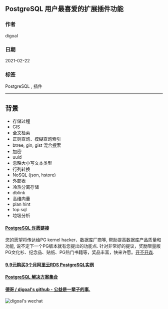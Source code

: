## PostgreSQL 用户最喜爱的扩展插件功能  
  
### 作者  
digoal  
  
### 日期  
2021-02-22  
  
### 标签  
PostgreSQL , 插件  
  
----  
  
## 背景  
- 存储过程  
- GIS  
- 全文检索  
- 正则查询、模糊查询索引  
- btree, gin, gist 混合搜索  
- 加密  
- uuid  
- 忽略大小写文本类型  
- 行列转换  
- NoSQL (json, hstore)  
- 外部表  
- 冷热分离存储  
- dblink  
- 高维向量  
- plan hint  
- top sql  
- 垃圾分析  
  
  
  
#### [PostgreSQL 许愿链接](https://github.com/digoal/blog/issues/76 "269ac3d1c492e938c0191101c7238216")
您的愿望将传达给PG kernel hacker、数据库厂商等, 帮助提高数据库产品质量和功能, 说不定下一个PG版本就有您提出的功能点. 针对非常好的提议，奖励限量版PG文化衫、纪念品、贴纸、PG热门书籍等，奖品丰富，快来许愿。[开不开森](https://github.com/digoal/blog/issues/76 "269ac3d1c492e938c0191101c7238216").  
  
  
#### [9.9元购买3个月阿里云RDS PostgreSQL实例](https://www.aliyun.com/database/postgresqlactivity "57258f76c37864c6e6d23383d05714ea")
  
  
#### [PostgreSQL 解决方案集合](https://yq.aliyun.com/topic/118 "40cff096e9ed7122c512b35d8561d9c8")
  
  
#### [德哥 / digoal's github - 公益是一辈子的事.](https://github.com/digoal/blog/blob/master/README.md "22709685feb7cab07d30f30387f0a9ae")
  
  
![digoal's wechat](../pic/digoal_weixin.jpg "f7ad92eeba24523fd47a6e1a0e691b59")
  
